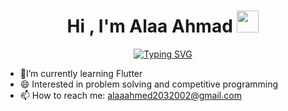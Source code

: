 <h1 align="center">Hi , I'm Alaa Ahmad <img src="https://media.giphy.com/media/hvRJCLFzcasrR4ia7z/giphy.gif" width="35"></h1>
<p align="center">
<a href="https://git.io/typing-svg"><img src="https://readme-typing-svg.demolab.com?font=Fira+Code&weight=900&size=24&pause=1000&center=true&vCenter=true&width=435&lines=Computer+science+student;Competitive+Programmer" alt="Typing SVG" /></a> </p>


- 🌱I’m currently learning Flutter
- 😄 Interested in problem solving and competitive programming
- 📫 How to reach me: alaaahmed2032002@gmail.com

